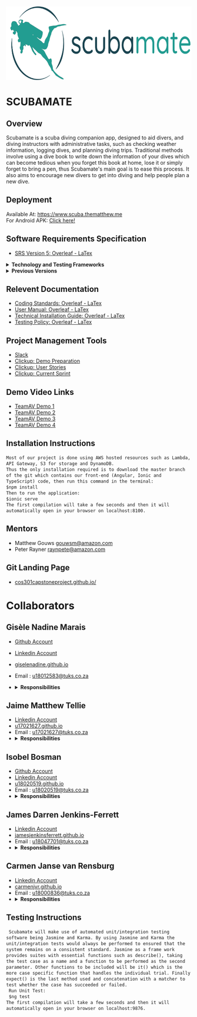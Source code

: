 <a href="https://github.com/COS301-SE-2020/SCUBAMATE"><img src="https://github.com/COS301-SE-2020/SCUBAMATE/blob/master/images/full logo.png" title="Scubamate" alt="Scubamate" height="200" width="750"></a>

# SCUBAMATE

## Overview 
Scubamate is a scuba diving companion app, designed to aid divers, and diving instructors with administrative tasks, such as checking weather information, logging dives, and planning diving trips. Traditional methods involve using a dive book to write down the information of your dives which can become tedious when you forget this book at home, lose it or simply forget to bring a pen, thus Scubamate's main goal is to ease this process. It also aims to encourage new divers to get into diving and help people plan a new dive.
## Deployment 
Available At: <a href="https://www.scuba.thematthew.me"> https://www.scuba.thematthew.me </a> <br>
For Android APK: <a href="https://drive.google.com/drive/u/2/folders/1WhfnimgacnHdXswZPeHklnn60Xht9AKG"> Click here! </a>
## Software Requirements Specification
 * <a href="https://www.overleaf.com/read/pdbfwzfvmpcy">SRS Version 5: Overleaf - LaTex</a>
 <details>
     <summary><b>Technology and Testing Frameworks </b></summary>
     <br>
        <a href="https://angular.io/">Client-Side: Ionic</a>
        <br>
        <a href="https://ionicframework.com/">Client-Side: Angular</a>
        <br>
        <a href="https://cordova.apache.org/">For Android APK: Cordova</a>
        <br>
        <a href="https://aws.amazon.com/lambda/">Server-Side: Lambda</a>
        <br>
        <a href="https://aws.amazon.com/api-gateway/">Server-Side: API Gateway</a>
        <br>
        <a href="https://aws.amazon.com/dynamodb/">Server-Side: DynamoDB</a>
        <br>
        <a href="https://aws.amazon.com/s3/">Server-Side: S3 Storage</a>
        <br>
        <a href="https://aws.amazon.com/cloudfront/">Server-Side Deployment: Cloudfront</a>
        <br>
        <a href="https://jasmine.github.io/">Unit and Integration Testing: Karma and Jasmine</a>
        <br>
        <a href="https://circleci.com/">Continuous Integrastion Testing: Circle CI</a>
        <br>
        <a href="">Performance Testing: K6</a>
        <br>
        <a href="https://gatling.io/">Scalability Testing: Gatling</a>
        <br>
 </details>
 <details>
     <summary><b>Previous Versions </b></summary>
     <br>
         <a href="https://www.overleaf.com/read/fpfrysmtpkzx">SRS Version 4: Overleaf - LaTex</a>
        <br>
        <a href="https://www.overleaf.com/read/mrwqnywskgch">SRS Version 3: Overleaf - LaTex</a>
        <br>
         <a href="https://www.overleaf.com/read/nyqbrfjqbdtt">SRS Version 2: Overleaf - LaTex</a>
        <br> 
         <a href="https://www.overleaf.com/read/gnsygbdtvctw">SRS Version 1: Overleaf - LaTex</a>
 </details>
 
 ## Relevent Documentation
 * <a href="https://www.overleaf.com/read/shbywrwqfcvw">Coding Standards: Overleaf - LaTex</a>
 * <a href="https://www.overleaf.com/read/wrrjwwdgfgfn">User Manual: Overleaf - LaTex</a>
 * <a href="https://www.overleaf.com/read/fzpxngrydqsg">Technical Installation Guide: Overleaf - LaTex</a>
 * <a href="https://www.overleaf.com/read/pfxwhzpsjcyb">Testing Policy: Overleaf - LaTex</a>

## Project Management Tools
* <a href="https://team-anti-virus.slack.com">Slack</a>
* <a href="https://share.clickup.com/l/h/6-19432008-1/f541a53aee335e7">Clickup: Demo Preparation</a>
* <a href="https://share.clickup.com/b/h/6-21589272-2/57d68e5ce531dde">Clickup: User Stories</a>
* <a href="https://share.clickup.com/b/h/2dd6e-218/c0defc289b7775f">Clickup: Current Sprint</a>

## Demo Video Links
* <a href="https://drive.google.com/drive/folders/14hiS32Kgk8xqgvmLkFV33a35PGvYcp6Y?usp=sharing">TeamAV Demo 1</a>
* <a href="https://drive.google.com/drive/folders/1f9AQtVqOS0MdEosUH1uwPVwZdO6j9OvS?usp=sharing">TeamAV Demo 2</a>
* <a href="https://drive.google.com/drive/folders/1s-HwZWjfE7g6LqAYjGYOIusZHvtbEbY8?usp=sharing">TeamAV Demo 3</a>
* <a href="https://drive.google.com/drive/folders/11ASHoMOxMoAoQlPSTiZ8mVP0IVLus1pu?usp=sharing">TeamAV Demo 4</a>


## Installation Instructions
    Most of our project is done using AWS hosted resources such as Lambda, API Gateway, S3 for storage and DynamoDB.
    Thus the only installation required is to download the master branch of the git which contains our front-end (Angular, Ionic and TypeScript) code, then run this command in the terminal:
    $npm install
    Then to run the application:
    $ionic serve
    The first compilation will take a few seconds and then it will automatically open in your browser on localhost:8100.
## Mentors
* Matthew Gouws gouwsm@amazon.com
* Peter Rayner raynpete@amazon.com

## Git Landing Page
 * <a href="https://cos301capstoneproject.github.io/">cos301capstoneproject.github.io/</a>

# Collaborators

## Gisèle Nadine Marais
 * <a href="https://github.com/GiseleNadine"> Github Account </a>
 * <a href="https://www.linkedin.com/in/gisele-marais-871a801a7/"> Linkedin Account </a>
 * <a href="https://giselenadine.github.io/">giselenadine.github.io</a>
 * Email : u18012583@tuks.co.za
 * <details>
     <summary><b>Responsibilities </b></summary>
     <br>
        - SRS Document: Introduction
        <br>
        - SRS Document: Domain Model
        <br>
        - Lambda function for retrieval of Dive Types and Dive Sites
        <br> 
        - Designed and Implemented the DynamoDB database
        <br>
        - Error checking for retrieval of Dive History and Login 
        <br>
        - Set-up S3 for storage of profile images
        <br>
        - Merging branches on github
        <br>
        - Edit Account Lambda functions
        <br>
        - Edit Dive Lambda functions
        <br>
        - SRS Document: Deployment Model
        <br>
        - User Manual Document: Simple Deployment Model
        <br>
        - Code Standards Document
        <br>
        - Lookahead Lambda functions
        <br>
        - Adding and Upgrading Instructors Lambda functions
        <br>
        - Adding Dive Sites function
        <br>
        - Verifying Courses and Instructors Lambda functions
        <br>
        - Code Standards Document
        <br>
        - Course Suggestion and Survey Lambda functions
        <br>
        - Lambda functions for displaying Dive Sites and Dive Centres
        <br>
        - Architectural Design Document: Architectural Design Diagram
        <br>
        - Gamification 
        <br>
        - Bug Fixes Front-end
    
    </details>


## Jaime Matthew Tellie 
 * <a href="https://www.linkedin.com/in/jaime-tellie/"> Linkedin  Account </a>
 * <a href="https://u17021627.github.io/">u17021627.github.io</a>
 * Email : u17021627@tuks.co.za
 * <details>
     <summary><b>Responsibilities</b></summary>
     <br>
        - SRS Document: Trace-ability Matrix
        <br>
        - SRS Document: Quality Requirements
        <br>
        - Unit Testing
        <br> 
        - Integration Testing
        <br>
        - Architectural Design Documment: Quality Requirements
        <br>
        - Architectural Design Documment: Event-Driven Architecture
        <br>
        - Weather extraction for functionality of application
        <br>
        - Offline logging of dives
        <br>
        - Architectural Design Documment: Technology Requirements
        <br>
        - Testing Policy
        <br>
    </details>

## Isobel Bosman 
 * <a href="https://github.com/u18020519"> Github Account</a>
 * <a href="https://www.linkedin.com/in/isobel-bosman-8b29661a7/"> Linkedin  Account </a>
 * <a href="https://u18020519.github.io/"> u18020519.github.io</a>
 * Email : u18020519@tuks.co.za
 * <details>
     <summary><b>Responsibilities</b></summary>
     <br>
        - SRS Document: Functional Requirements.
        <br>
        - SRS Document: Use Cases
        <br>
        - Architectural Design Document: Architectural Design Diagram.
        <br>
        - Lambda functions for adding and retrieving a new account.
        <br> 
        - Add new dive log lambda function.
        <br>
        - Lambda function for retrieving a list of a diver's personal dive logs.
        <br>
        - Retrieving a list of verified public dive logs Lambda function for the explore page
        <br>
        - Adding and editing a new dive centre Lambda functions.
        <br>
        - Adding courses and intructors to an existing dive centre Lambda functions.
        <br>
        - Functionality for upgrading an account to an Admin role.
        <br>
        - Adding an account to an existing dive centre Lambda function. 
    </details>

## James Darren Jenkins-Ferrett 
 * <a href=""> Linkedin  Account </a>
 * <a href="https://jamesjenkinsferrett.github.io/">jamesjenkinsferrett.github.io</a>
 * Email : u18047701@tuks.co.za
 * <details>
     <summary><b>Responsibilities</b></summary>
     <br>
        - SRS Document: Introduction.
        <br>
        - SRS Document: User Charactaristics and Overview.
        <br>
        - Lambda function for Login (including server side password hashing, and unique access token generation).
        <br> 
        - Hashing password functionality in sign-up Lambda function.
        <br>
        - Configuration of some of the endpoints in API-Gateway.
        <br>
        - Editing of Demo videos.
        <br>
        - SRS Document: Client-Server Architecture
        <br>
        - Lambda Function and API Gateway for default checklist functionality
        <br>
        - Lambda Function and API Gateway for custom checklist functionality
        <br>
        - Deletion of an account
        <br>
        - Email verification of an account
        <br>
        - Adding of dive courses
        <br>
        - AI predicting dive visibility
    </details>

## Carmen Janse van Rensburg 
 * <a href="https://www.linkedin.com/in/carmen-janse-van-rensburg-5b54691a9/"> Linkedin  Account </a>
 * <a href="https://carmenjvr.github.io/">carmenjvr.github.io</a>
 * Email : u18000836@tuks.co.za
 * <details>
     <summary><b>Responsibilities</b></summary>
        <br> 
        - Developing the front-end interface with Angular-Ionic.
        <br> 
        - Home page
         <br> 
        - Login and Signup pages
         <br> 
        - Explore page: public feed, dive sites and dive centres
        <br> 
        - Individual dive site and centre page with ability to view location weather and see location on google maps.
        <br> 
        - View, edit and log personal dives pages
        <br> 
        - Planning page: viewing dive sites and courses near you, suggested courses, checklist and visibility prediction.
        <br> 
        - Profile page functionality for Diver, Instructor, Admin and Super Admin.
        <br> 
        - Admin page with functionality for Admins and Super Admins.
        <br> 
        - Charts on Admin page to present the visualisation statistics.
        <br>
        - Deploying website and mobile application
        <br>
        - SRS Document: Functional Requirements
        <br>
        - SRS Document: Use Cases
        <br>
        - User Manual
        <br>
         - Non-Function Testing: Usability
        <br>
    </details>

## Testing Instructions
     Scubamate will make use of automated unit/integration testing software being Jasmine and Karma. By using Jasmine and Karma the unit/integration tests would always be performed to ensured that the system remains on a consistent standard. Jasmine as a frame work provides suites with essential functions such as describe(), taking the test case as a name and a function to be performed as the second parameter. Other functions to be included will be it() which is the more case specific function that handles the individual trial. Finally expect() is the last method used and concatenation with a matcher to test whether the case has succeeded or failed. 
     Run Unit Test: 
     $ng test 
    The first compilation will take a few seconds and then it will automatically open in your browser on localhost:9876.
